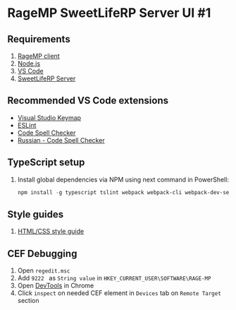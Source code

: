 # RageMP SweetLifeRP Server UI #1

## Requirements
1. [RageMP client](https://rage.mp)
2. [Node.js](https://nodejs.org/en/download)
3. [VS Code](https://code.visualstudio.com/download)
3. [SweetLifeRP Server](https://github.com/SweetLifeRP/server)

## Recommended VS Code extensions
- [Visual Studio Keymap](https://marketplace.visualstudio.com/items?itemName=ms-vscode.vs-keybindings)
- [ESLint](https://marketplace.visualstudio.com/items?itemName=dbaeumer.vscode-eslint)
- [Code Spell Checker](https://marketplace.visualstudio.com/items?itemName=streetsidesoftware.code-spell-checker)
- [Russian - Code Spell Checker](https://marketplace.visualstudio.com/items?itemName=streetsidesoftware.code-spell-checker-russian)

## TypeScript setup
1. Install global dependencies via NPM using next command in PowerShell:
   ``` powershell
   npm install -g typescript tslint webpack webpack-cli webpack-dev-server
   ```

## Style guides
1. [HTML/CSS style guide](./HtmlCssStyleGuide.md)

## CEF Debugging
1. Open `regedit.msc`
2. Add `9222 ` as `String value` in `HKEY_CURRENT_USER\SOFTWARE\RAGE-MP`
3. Open [DevTools](chrome://inspect/#devices) in Chrome
4. Click `inspect` on needed CEF element in `Devices` tab on `Remote Target` section